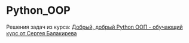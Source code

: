 # Python_OOP
Решения задач из курса: [Добрый, добрый Python ООП - обучающий курс от Сергея Балакирева](https://stepik.org/course/116336/info "Ссылка на курс Stepik")